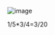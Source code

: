 ![image](https://github.com/user-attachments/assets/dcb2bed4-146d-4fba-b286-e5f911b167d9)

1/5*3/4=3/20
